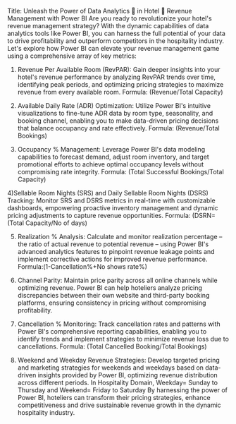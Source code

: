 Title: Unleash the Power of Data Analytics 🔎 in Hotel 🏨 Revenue Management with Power BI
Are you ready to revolutionize your hotel's revenue management strategy? With the dynamic capabilities of data analytics tools like Power BI, you can harness the full potential of your data to drive profitability and outperform competitors in the hospitality industry. Let's explore how Power BI can elevate your revenue management game using a comprehensive array of key metrics:
1) Revenue Per Available Room (RevPAR): Gain deeper insights into your hotel's revenue performance by analyzing RevPAR trends over time, identifying peak periods, and optimizing pricing strategies to maximize revenue from every available room.
Formula: (Revenue/Total Capacity)

2) Available Daily Rate (ADR) Optimization: Utilize Power BI's intuitive visualizations to fine-tune ADR data by room type, seasonality, and booking channel, enabling you to make data-driven pricing decisions that balance occupancy and rate effectively.
Formula: (Revenue/Total Bookings)

3) Occupancy % Management: Leverage Power BI's data modeling capabilities to forecast demand, adjust room inventory, and target promotional efforts to achieve optimal occupancy levels without compromising rate integrity.
Formula: (Total Successful Bookings/Total Capacity)

4)Sellable Room Nights (SRS) and Daily Sellable Room Nights (DSRS) Tracking: Monitor SRS and DSRS metrics in real-time with customizable dashboards, empowering proactive inventory management and dynamic pricing adjustments to capture revenue opportunities.
Formula: (DSRN=(Total Capacity/No of days)

5) Realization % Analysis: Calculate and monitor realization percentage – the ratio of actual revenue to potential revenue – using Power BI's advanced analytics features to pinpoint revenue leakage points and implement corrective actions for improved revenue performance.
Formula:(1-Cancellation%+No shows rate%)

6) Channel Parity: Maintain price parity across all online channels while optimizing revenue. Power BI can help hoteliers analyze pricing discrepancies between their own website and third-party booking platforms, ensuring consistency in pricing without compromising profitability.

7) Cancellation % Monitoring: Track cancellation rates and patterns with Power BI's comprehensive reporting capabilities, enabling you to identify trends and implement strategies to minimize revenue loss due to cancellations.
Formula: (Total Cancelled Booking/Total Bookings)

8) Weekend and Weekday Revenue Strategies: Develop targeted pricing and marketing strategies for weekends and weekdays based on data-driven insights provided by Power BI, optimizing revenue distribution across different periods.
In Hospitality Domain, Weekday= Sunday to Thursday and Weekend= Friday to Saturday
By harnessing the power of Power BI, hoteliers can transform their pricing strategies, enhance competitiveness and drive sustainable revenue growth in the dynamic hospitality industry.
